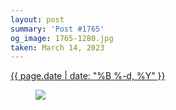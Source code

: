 ```yaml
---
layout: post
summary: 'Post #1765'
og_image: 1765-1280.jpg
taken: March 14, 2023
---
```


<div class="post">
 <time>
  <a href="/1765">
   {{ page.date | date: "%B %-d, %Y" }}
  </a>
 </time>
 <a href="/1765">
  <figure data-taken="3/14/2023">
   <img sizes="(min-width: 700px) 50vw, calc(100vw - 2rem)" src="{{ site.assets_url }}/1765-640.jpg" srcset="{{ site.assets_url }}/1765-320.jpg 320w, {{ site.assets_url }}/1765-640.jpg 640w, {{ site.assets_url }}/1765-960.jpg 960w, {{ site.assets_url }}/1765-1280.jpg 1280w"/>
  </figure>
 </a>
</div>
